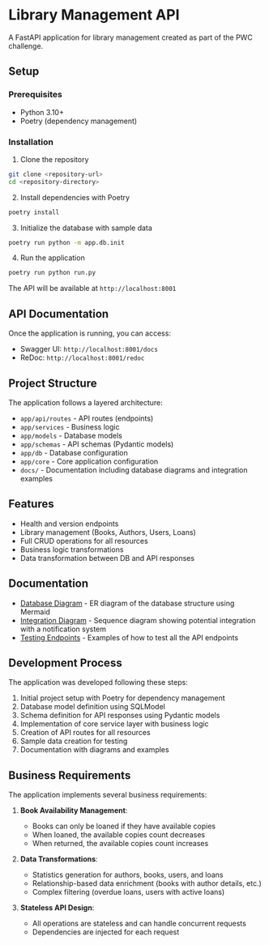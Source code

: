 # Library Management API

A FastAPI application for library management created as part of the PWC challenge.

## Setup

### Prerequisites
- Python 3.10+
- Poetry (dependency management)

### Installation

1. Clone the repository
```bash
git clone <repository-url>
cd <repository-directory>
```

2. Install dependencies with Poetry
```bash
poetry install
```

3. Initialize the database with sample data
```bash
poetry run python -m app.db.init
```

4. Run the application
```bash
poetry run python run.py
```

The API will be available at `http://localhost:8001`

## API Documentation

Once the application is running, you can access:
- Swagger UI: `http://localhost:8001/docs`
- ReDoc: `http://localhost:8001/redoc`

## Project Structure

The application follows a layered architecture:
- `app/api/routes` - API routes (endpoints)
- `app/services` - Business logic
- `app/models` - Database models
- `app/schemas` - API schemas (Pydantic models)
- `app/db` - Database configuration
- `app/core` - Core application configuration
- `docs/` - Documentation including database diagrams and integration examples

## Features

- Health and version endpoints
- Library management (Books, Authors, Users, Loans)
- Full CRUD operations for all resources
- Business logic transformations
- Data transformation between DB and API responses

## Documentation

- [Database Diagram](docs/database_diagram.md) - ER diagram of the database structure using Mermaid
- [Integration Diagram](docs/integration_diagram.md) - Sequence diagram showing potential integration with a notification system
- [Testing Endpoints](docs/testing_endpoints.md) - Examples of how to test all the API endpoints

## Development Process

The application was developed following these steps:

1. Initial project setup with Poetry for dependency management
2. Database model definition using SQLModel
3. Schema definition for API responses using Pydantic models
4. Implementation of core service layer with business logic
5. Creation of API routes for all resources
6. Sample data creation for testing
7. Documentation with diagrams and examples

## Business Requirements

The application implements several business requirements:

1. **Book Availability Management**: 
   - Books can only be loaned if they have available copies
   - When loaned, the available copies count decreases
   - When returned, the available copies count increases

2. **Data Transformations**:
   - Statistics generation for authors, books, users, and loans
   - Relationship-based data enrichment (books with author details, etc.)
   - Complex filtering (overdue loans, users with active loans)

3. **Stateless API Design**:
   - All operations are stateless and can handle concurrent requests
   - Dependencies are injected for each request 